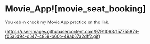 # Movie_App![movie_seat_booking]
You cab-n check my Movie App practice on the link.

(https://user-images.githubusercontent.com/97911063/157755876-f05a6d94-d647-4859-b60b-49ab67a2dff2.gif)

